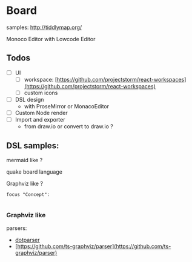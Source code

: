 # Board

samples: http://tiddlymap.org/

Monoco Editor with Lowcode Editor

## Todos

- [ ] UI
  - [ ] workspace: [https://github.com/projectstorm/react-workspaces](https://github.com/projectstorm/react-workspaces)
  - [ ] custom icons
- [ ] DSL design
  - with ProseMirror or MonacoEditor
- [ ] Custom Node render
- [ ] Import and exporter
  - from draw.io or convert to draw.io ?

## DSL samples:

mermaid like ?

quake board language

Graphviz like ?

```qbl
focus "Concept":
  
```

### Graphviz like

parsers:

- [dotparser](https://github.com/anvaka/dotparser)
- [https://github.com/ts-graphviz/parser](https://github.com/ts-graphviz/parser)


